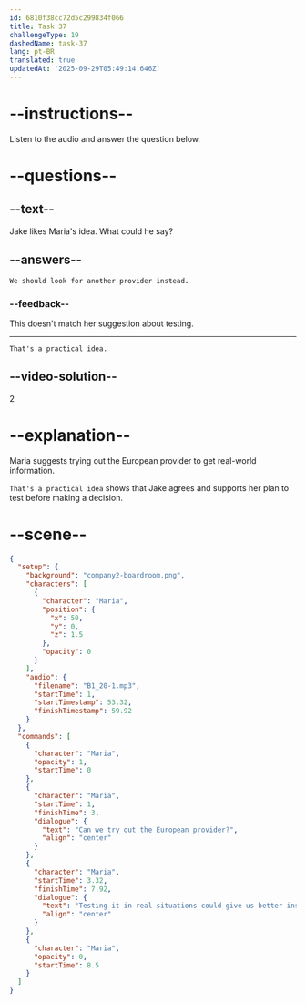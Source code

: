 ```yaml
---
id: 6810f38cc72d5c299834f066
title: Task 37
challengeType: 19
dashedName: task-37
lang: pt-BR
translated: true
updatedAt: '2025-09-29T05:49:14.646Z'
---
```


<!-- (Audio) Maria: Can we try out the European provider? Testing it in real situations could give us better insights into its performance. -->

<!-- SPEAKING -->

# --instructions--

Listen to the audio and answer the question below.

# --questions--

## --text--

Jake likes Maria's idea. What could he say?

## --answers--

`We should look for another provider instead.`

### --feedback--

This doesn't match her suggestion about testing.

---

`That's a practical idea.`

## --video-solution--

2

# --explanation--

Maria suggests trying out the European provider to get real-world information.

`That's a practical idea` shows that Jake agrees and supports her plan to test before making a decision.

# --scene--

```json
{
  "setup": {
    "background": "company2-boardroom.png",
    "characters": [
      {
        "character": "Maria",
        "position": {
          "x": 50,
          "y": 0,
          "z": 1.5
        },
        "opacity": 0
      }
    ],
    "audio": {
      "filename": "B1_20-1.mp3",
      "startTime": 1,
      "startTimestamp": 53.32,
      "finishTimestamp": 59.92
    }
  },
  "commands": [
    {
      "character": "Maria",
      "opacity": 1,
      "startTime": 0
    },
    {
      "character": "Maria",
      "startTime": 1,
      "finishTime": 3,
      "dialogue": {
        "text": "Can we try out the European provider?",
        "align": "center"
      }
    },
    {
      "character": "Maria",
      "startTime": 3.32,
      "finishTime": 7.92,
      "dialogue": {
        "text": "Testing it in real situations could give us better insights into its performance.",
        "align": "center"
      }
    },
    {
      "character": "Maria",
      "opacity": 0,
      "startTime": 8.5
    }
  ]
}
```

